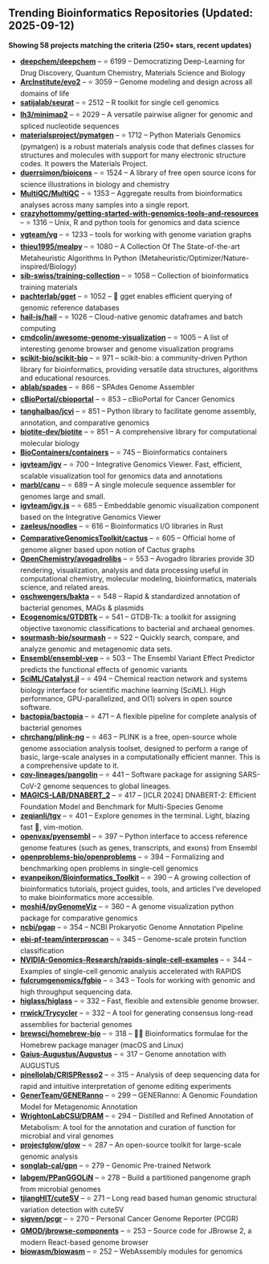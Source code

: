 ## Trending Bioinformatics Repositories (Updated: 2025-09-12)

**Showing 58 projects matching the criteria (250+ stars, recent updates)**

- **[deepchem/deepchem](https://github.com/deepchem/deepchem)** – ⭐ 6199 – Democratizing Deep-Learning for Drug Discovery, Quantum Chemistry, Materials Science and Biology
- **[ArcInstitute/evo2](https://github.com/ArcInstitute/evo2)** – ⭐ 3059 – Genome modeling and design across all domains of life
- **[satijalab/seurat](https://github.com/satijalab/seurat)** – ⭐ 2512 – R toolkit for single cell genomics
- **[lh3/minimap2](https://github.com/lh3/minimap2)** – ⭐ 2029 – A versatile pairwise aligner for genomic and spliced nucleotide sequences
- **[materialsproject/pymatgen](https://github.com/materialsproject/pymatgen)** – ⭐ 1712 – Python Materials Genomics (pymatgen) is a robust materials analysis code that defines classes for structures and molecules with support for many electronic structure codes. It powers the Materials Project.
- **[duerrsimon/bioicons](https://github.com/duerrsimon/bioicons)** – ⭐ 1524 – A library of free open source icons for science illustrations in biology and chemistry
- **[MultiQC/MultiQC](https://github.com/MultiQC/MultiQC)** – ⭐ 1353 – Aggregate results from bioinformatics analyses across many samples into a single report.
- **[crazyhottommy/getting-started-with-genomics-tools-and-resources](https://github.com/crazyhottommy/getting-started-with-genomics-tools-and-resources)** – ⭐ 1316 – Unix, R and python tools for genomics and data science
- **[vgteam/vg](https://github.com/vgteam/vg)** – ⭐ 1233 – tools for working with genome variation graphs
- **[thieu1995/mealpy](https://github.com/thieu1995/mealpy)** – ⭐ 1080 – A Collection Of The State-of-the-art Metaheuristic Algorithms In Python (Metaheuristic/Optimizer/Nature-inspired/Biology)
- **[sib-swiss/training-collection](https://github.com/sib-swiss/training-collection)** – ⭐ 1058 – Collection of bioinformatics training materials
- **[pachterlab/gget](https://github.com/pachterlab/gget)** – ⭐ 1052 – 🧬 gget enables efficient querying of genomic reference databases
- **[hail-is/hail](https://github.com/hail-is/hail)** – ⭐ 1026 – Cloud-native genomic dataframes and batch computing
- **[cmdcolin/awesome-genome-visualization](https://github.com/cmdcolin/awesome-genome-visualization)** – ⭐ 1005 – A list of interesting genome browser and genome visualization programs
- **[scikit-bio/scikit-bio](https://github.com/scikit-bio/scikit-bio)** – ⭐ 971 – scikit-bio: a community-driven Python library for bioinformatics, providing versatile data structures, algorithms and educational resources.
- **[ablab/spades](https://github.com/ablab/spades)** – ⭐ 866 – SPAdes Genome Assembler
- **[cBioPortal/cbioportal](https://github.com/cBioPortal/cbioportal)** – ⭐ 853 – cBioPortal for Cancer Genomics
- **[tanghaibao/jcvi](https://github.com/tanghaibao/jcvi)** – ⭐ 851 – Python library to facilitate genome assembly, annotation, and comparative genomics
- **[biotite-dev/biotite](https://github.com/biotite-dev/biotite)** – ⭐ 851 – A comprehensive library for computational molecular biology
- **[BioContainers/containers](https://github.com/BioContainers/containers)** – ⭐ 745 – Bioinformatics containers
- **[igvteam/igv](https://github.com/igvteam/igv)** – ⭐ 700 – Integrative Genomics Viewer. Fast, efficient, scalable visualization tool for genomics data and annotations
- **[marbl/canu](https://github.com/marbl/canu)** – ⭐ 689 – A single molecule sequence assembler for genomes large and small.
- **[igvteam/igv.js](https://github.com/igvteam/igv.js)** – ⭐ 685 – Embeddable genomic visualization component based on the Integrative Genomics Viewer
- **[zaeleus/noodles](https://github.com/zaeleus/noodles)** – ⭐ 616 – Bioinformatics I/O libraries in Rust
- **[ComparativeGenomicsToolkit/cactus](https://github.com/ComparativeGenomicsToolkit/cactus)** – ⭐ 605 – Official home of genome aligner based upon notion of Cactus graphs
- **[OpenChemistry/avogadrolibs](https://github.com/OpenChemistry/avogadrolibs)** – ⭐ 553 – Avogadro libraries provide 3D rendering, visualization, analysis and data processing useful in computational chemistry, molecular modeling, bioinformatics, materials science, and related areas.
- **[oschwengers/bakta](https://github.com/oschwengers/bakta)** – ⭐ 548 – Rapid & standardized annotation of bacterial genomes, MAGs & plasmids
- **[Ecogenomics/GTDBTk](https://github.com/Ecogenomics/GTDBTk)** – ⭐ 541 – GTDB-Tk: a toolkit for assigning objective taxonomic classifications to bacterial and archaeal genomes.
- **[sourmash-bio/sourmash](https://github.com/sourmash-bio/sourmash)** – ⭐ 522 – Quickly search, compare, and analyze genomic and metagenomic data sets.
- **[Ensembl/ensembl-vep](https://github.com/Ensembl/ensembl-vep)** – ⭐ 503 – The Ensembl Variant Effect Predictor predicts the functional effects of genomic variants
- **[SciML/Catalyst.jl](https://github.com/SciML/Catalyst.jl)** – ⭐ 494 – Chemical reaction network and systems biology interface for scientific machine learning (SciML). High performance, GPU-parallelized, and O(1) solvers in open source software.
- **[bactopia/bactopia](https://github.com/bactopia/bactopia)** – ⭐ 471 – A flexible pipeline for complete analysis of bacterial genomes
- **[chrchang/plink-ng](https://github.com/chrchang/plink-ng)** – ⭐ 463 – PLINK is a free, open-source whole genome association analysis toolset, designed to perform a range of basic, large-scale analyses in a computationally efficient manner.  This is a comprehensive update to it.
- **[cov-lineages/pangolin](https://github.com/cov-lineages/pangolin)** – ⭐ 441 – Software package for assigning SARS-CoV-2 genome sequences to global lineages.
- **[MAGICS-LAB/DNABERT_2](https://github.com/MAGICS-LAB/DNABERT_2)** – ⭐ 417 – [ICLR 2024] DNABERT-2: Efficient Foundation Model and Benchmark for Multi-Species Genome
- **[zeqianli/tgv](https://github.com/zeqianli/tgv)** – ⭐ 401 – Explore genomes in the terminal. Light, blazing fast 🚀, vim-motion.
- **[openvax/pyensembl](https://github.com/openvax/pyensembl)** – ⭐ 397 – Python interface to access reference genome features (such as genes, transcripts, and exons) from Ensembl
- **[openproblems-bio/openproblems](https://github.com/openproblems-bio/openproblems)** – ⭐ 394 – Formalizing and benchmarking open problems in single-cell genomics
- **[evanpeikon/Bioinformatics_Toolkit](https://github.com/evanpeikon/Bioinformatics_Toolkit)** – ⭐ 390 – A growing collection of bioinformatics tutorials, project guides, tools, and articles I’ve developed to make bioinformatics more accessible.
- **[moshi4/pyGenomeViz](https://github.com/moshi4/pyGenomeViz)** – ⭐ 360 – A genome visualization python package for comparative genomics
- **[ncbi/pgap](https://github.com/ncbi/pgap)** – ⭐ 354 – NCBI Prokaryotic Genome Annotation Pipeline
- **[ebi-pf-team/interproscan](https://github.com/ebi-pf-team/interproscan)** – ⭐ 345 – Genome-scale protein function classification
- **[NVIDIA-Genomics-Research/rapids-single-cell-examples](https://github.com/NVIDIA-Genomics-Research/rapids-single-cell-examples)** – ⭐ 344 – Examples of single-cell genomic analysis accelerated with RAPIDS
- **[fulcrumgenomics/fgbio](https://github.com/fulcrumgenomics/fgbio)** – ⭐ 343 – Tools for working with genomic and high throughput sequencing data.
- **[higlass/higlass](https://github.com/higlass/higlass)** – ⭐ 332 – Fast, flexible and extensible genome browser.
- **[rrwick/Trycycler](https://github.com/rrwick/Trycycler)** – ⭐ 332 – A tool for generating consensus long-read assemblies for bacterial genomes
- **[brewsci/homebrew-bio](https://github.com/brewsci/homebrew-bio)** – ⭐ 318 – :beer::microscope: Bioinformatics formulae for the Homebrew package manager (macOS and Linux)
- **[Gaius-Augustus/Augustus](https://github.com/Gaius-Augustus/Augustus)** – ⭐ 317 – Genome annotation with AUGUSTUS
- **[pinellolab/CRISPResso2](https://github.com/pinellolab/CRISPResso2)** – ⭐ 315 – Analysis of deep sequencing data for rapid and intuitive interpretation of genome editing experiments
- **[GenerTeam/GENERanno](https://github.com/GenerTeam/GENERanno)** – ⭐ 299 – GENERanno: A Genomic Foundation Model for Metagenomic Annotation
- **[WrightonLabCSU/DRAM](https://github.com/WrightonLabCSU/DRAM)** – ⭐ 294 – Distilled and Refined Annotation of Metabolism: A tool for the annotation and curation of function for microbial and viral genomes
- **[projectglow/glow](https://github.com/projectglow/glow)** – ⭐ 287 – An open-source toolkit for large-scale genomic analysis
- **[songlab-cal/gpn](https://github.com/songlab-cal/gpn)** – ⭐ 279 – Genomic Pre-trained Network
- **[labgem/PPanGGOLiN](https://github.com/labgem/PPanGGOLiN)** – ⭐ 278 – Build a partitioned pangenome graph from microbial genomes
- **[tjiangHIT/cuteSV](https://github.com/tjiangHIT/cuteSV)** – ⭐ 271 – Long read based human genomic structural variation detection with cuteSV
- **[sigven/pcgr](https://github.com/sigven/pcgr)** – ⭐ 270 – Personal Cancer Genome Reporter (PCGR)
- **[GMOD/jbrowse-components](https://github.com/GMOD/jbrowse-components)** – ⭐ 253 – Source code for JBrowse 2, a modern React-based genome browser
- **[biowasm/biowasm](https://github.com/biowasm/biowasm)** – ⭐ 252 – WebAssembly modules for genomics
